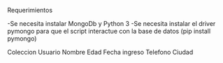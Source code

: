 Requerimientos 

-Se necesita instalar MongoDb y Python 3
-Se necesita instalar el driver pymongo para que el script interactue con la base de datos (pip install pymongo)


Coleccion Usuario 
Nombre
Edad
Fecha ingreso
Telefono
Ciudad
